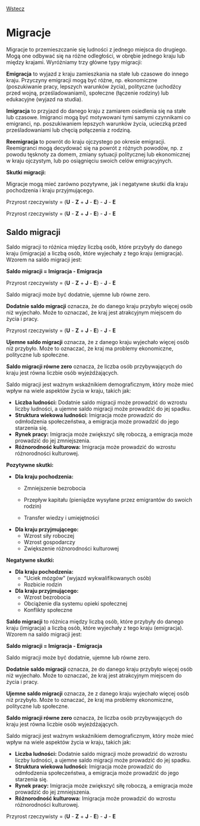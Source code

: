 [Wstecz](../geografia.md)

# Migracje

Migracje to przemieszczanie się ludności z jednego miejsca do drugiego. Mogą one odbywać się na różne odległości, w obrębie jednego kraju lub między krajami. Wyróżniamy trzy główne typy migracji:

**Emigracja** to wyjazd z kraju zamieszkania na stałe lub czasowe do innego kraju. Przyczyny emigracji mogą być różne, np. ekonomiczne (poszukiwanie pracy, lepszych warunków życia), polityczne (uchodźcy przed wojną, prześladowaniami), społeczne (łączenie rodziny) lub edukacyjne (wyjazd na studia).

**Imigracja** to przyjazd do danego kraju z zamiarem osiedlenia się na stałe lub czasowe. Imigranci mogą być motywowani tymi samymi czynnikami co emigranci, np. poszukiwaniem lepszych warunków życia, ucieczką przed prześladowaniami lub chęcią połączenia z rodziną.

**Reemigracja** to powrót do kraju ojczystego po okresie emigracji. Reemigranci mogą decydować się na powrót z różnych powodów, np. z powodu tęsknoty za domem, zmiany sytuacji politycznej lub ekonomicznej w kraju ojczystym, lub po osiągnięciu swoich celów emigracyjnych.

**Skutki migracji:**

Migracje mogą mieć zarówno pozytywne, jak i negatywne skutki dla kraju pochodzenia i kraju przyjmującego.

Przyrost rzeczywisty = (**U** - **Z** + **J** - **E**) - **J** - **E**

Przyrost rzeczywisty = (**U** - **Z** + **J** - **E**) - **J** - **E**

## **Saldo migracji**

Saldo migracji to różnica między liczbą osób, które przybyły do danego kraju (imigracja) a liczbą osób, które wyjechały z tego kraju (emigracja). Wzorem na saldo migracji jest:

**Saldo migracji = Imigracja - Emigracja**

Przyrost rzeczywisty = (**U** - **Z** + **J** - **E**) - **J** - **E**

Saldo migracji może być dodatnie, ujemne lub równe zero.

**Dodatnie saldo migracji** oznacza, że do danego kraju przybyło więcej osób niż wyjechało. Może to oznaczać, że kraj jest atrakcyjnym miejscem do życia i pracy.

Przyrost rzeczywisty = (**U** - **Z** + **J** - **E**) - **J** - **E**

**Ujemne saldo migracji** oznacza, że z danego kraju wyjechało więcej osób niż przybyło. Może to oznaczać, że kraj ma problemy ekonomiczne, polityczne lub społeczne.

**Saldo migracji równe zero** oznacza, że liczba osób przybywających do kraju jest równa liczbie osób wyjeżdżających.

Saldo migracji jest ważnym wskaźnikiem demograficznym, który może mieć wpływ na wiele aspektów życia w kraju, takich jak:

-   **Liczba ludności:** Dodatnie saldo migracji może prowadzić do wzrostu liczby ludności, a ujemne saldo migracji może prowadzić do jej spadku.
-   **Struktura wiekowa ludności:** Imigracja może prowadzić do odmłodzenia społeczeństwa, a emigracja może prowadzić do jego starzenia się.
-   **Rynek pracy:** Imigracja może zwiększyć siłę roboczą, a emigracja może prowadzić do jej zmniejszenia.
-   **Różnorodność kulturowa:** Imigracja może prowadzić do wzrostu różnorodności kulturowej.

**Pozytywne skutki:**

-   **Dla kraju pochodzenia:**
    -   Zmniejszenie bezrobocia
    -   Przepływ kapitału (pieniądze wysyłane przez emigrantów do swoich rodzin)

    -   Transfer wiedzy i umiejętności
-   **Dla kraju przyjmującego:**
    -   Wzrost siły roboczej
    -   Wzrost gospodarczy
    -   Zwiększenie różnorodności kulturowej

**Negatywne skutki:**

-   **Dla kraju pochodzenia:**
    -   "Uciek mózgów" (wyjazd wykwalifikowanych osób)
    -   Rozbicie rodzin
-   **Dla kraju przyjmującego:**
    -   Wzrost bezrobocia
    -   Obciążenie dla systemu opieki społecznej
    -   Konflikty społeczne

**Saldo migracji** to różnica między liczbą osób, które przybyły do danego kraju (imigracja) a liczbą osób, które wyjechały z tego kraju (emigracja). Wzorem na saldo migracji jest:

**Saldo migracji = Imigracja - Emigracja**

Saldo migracji może być dodatnie, ujemne lub równe zero.

**Dodatnie saldo migracji** oznacza, że do danego kraju przybyło więcej osób niż wyjechało. Może to oznaczać, że kraj jest atrakcyjnym miejscem do życia i pracy.

**Ujemne saldo migracji** oznacza, że z danego kraju wyjechało więcej osób niż przybyło. Może to oznaczać, że kraj ma problemy ekonomiczne, polityczne lub społeczne.

**Saldo migracji równe zero** oznacza, że liczba osób przybywających do kraju jest równa liczbie osób wyjeżdżających.

Saldo migracji jest ważnym wskaźnikiem demograficznym, który może mieć wpływ na wiele aspektów życia w kraju, takich jak:

-   **Liczba ludności:** Dodatnie saldo migracji może prowadzić do wzrostu liczby ludności, a ujemne saldo migracji może prowadzić do jej spadku.
-   **Struktura wiekowa ludności:** Imigracja może prowadzić do odmłodzenia społeczeństwa, a emigracja może prowadzić do jego starzenia się.
-   **Rynek pracy:** Imigracja może zwiększyć siłę roboczą, a emigracja może prowadzić do jej zmniejszenia.
-   **Różnorodność kulturowa:** Imigracja może prowadzić do wzrostu różnorodności kulturowej.

Przyrost rzeczywisty = (**U** - **Z** + **J** - **E**) - **J** - **E**

